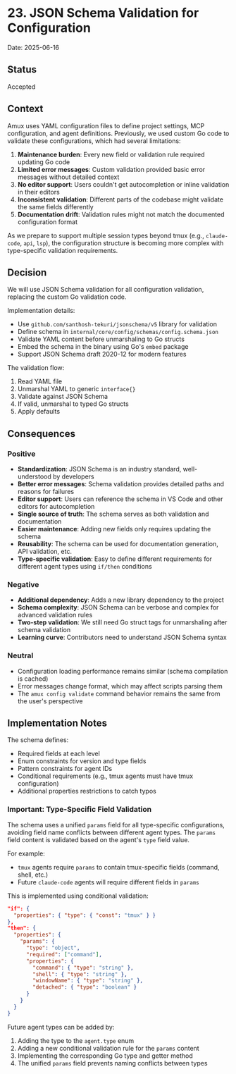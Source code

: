 # 23. JSON Schema Validation for Configuration

Date: 2025-06-16

## Status

Accepted

## Context

Amux uses YAML configuration files to define project settings, MCP configuration, and agent definitions. Previously, we used custom Go code to validate these configurations, which had several limitations:

1. **Maintenance burden**: Every new field or validation rule required updating Go code
2. **Limited error messages**: Custom validation provided basic error messages without detailed context
3. **No editor support**: Users couldn't get autocompletion or inline validation in their editors
4. **Inconsistent validation**: Different parts of the codebase might validate the same fields differently
5. **Documentation drift**: Validation rules might not match the documented configuration format

As we prepare to support multiple session types beyond tmux (e.g., `claude-code`, `api`, `lsp`), the configuration structure is becoming more complex with type-specific validation requirements.

## Decision

We will use JSON Schema validation for all configuration validation, replacing the custom Go validation code.

Implementation details:

- Use `github.com/santhosh-tekuri/jsonschema/v5` library for validation
- Define schema in `internal/core/config/schemas/config.schema.json`
- Validate YAML content before unmarshaling to Go structs
- Embed the schema in the binary using Go's `embed` package
- Support JSON Schema draft 2020-12 for modern features

The validation flow:

1. Read YAML file
2. Unmarshal YAML to generic `interface{}`
3. Validate against JSON Schema
4. If valid, unmarshal to typed Go structs
5. Apply defaults

## Consequences

### Positive

- **Standardization**: JSON Schema is an industry standard, well-understood by developers
- **Better error messages**: Schema validation provides detailed paths and reasons for failures
- **Editor support**: Users can reference the schema in VS Code and other editors for autocompletion
- **Single source of truth**: The schema serves as both validation and documentation
- **Easier maintenance**: Adding new fields only requires updating the schema
- **Reusability**: The schema can be used for documentation generation, API validation, etc.
- **Type-specific validation**: Easy to define different requirements for different agent types using `if/then` conditions

### Negative

- **Additional dependency**: Adds a new library dependency to the project
- **Schema complexity**: JSON Schema can be verbose and complex for advanced validation rules
- **Two-step validation**: We still need Go struct tags for unmarshaling after schema validation
- **Learning curve**: Contributors need to understand JSON Schema syntax

### Neutral

- Configuration loading performance remains similar (schema compilation is cached)
- Error messages change format, which may affect scripts parsing them
- The `amux config validate` command behavior remains the same from the user's perspective

## Implementation Notes

The schema defines:

- Required fields at each level
- Enum constraints for version and type fields
- Pattern constraints for agent IDs
- Conditional requirements (e.g., tmux agents must have tmux configuration)
- Additional properties restrictions to catch typos

### Important: Type-Specific Field Validation

The schema uses a unified `params` field for all type-specific configurations, avoiding field name conflicts between different agent types. The `params` field content is validated based on the agent's `type` field value.

For example:
- `tmux` agents require `params` to contain tmux-specific fields (command, shell, etc.)
- Future `claude-code` agents will require different fields in `params`

This is implemented using conditional validation:

```json
"if": {
  "properties": { "type": { "const": "tmux" } }
},
"then": {
  "properties": {
    "params": {
      "type": "object",
      "required": ["command"],
      "properties": {
        "command": { "type": "string" },
        "shell": { "type": "string" },
        "windowName": { "type": "string" },
        "detached": { "type": "boolean" }
      }
    }
  }
}
```

Future agent types can be added by:

1. Adding the type to the `agent.type` enum
2. Adding a new conditional validation rule for the `params` content
3. Implementing the corresponding Go type and getter method
4. The unified `params` field prevents naming conflicts between types
